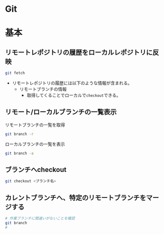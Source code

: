 # Git
# 基本
## リモートレポジトリの履歴をローカルレポジトリに反映
```bash
git fetch
```
* リモートレポジトリの履歴には以下のような情報が含まれる。
  * リモートブランチの情報
    * 取得してくることでローカルで`checkout`できる。
## リモート/ローカルブランチの一覧表示
リモートブランチの一覧を取得
```bash
git branch -r
```
ローカルブランチの一覧を表示
```bash
git branch -a
```
## ブランチへcheckout
```bash
git checkout <ブランチ名>
```
## カレントブランチへ、特定のリモートブランチをマージする
```bash
# 作業ブランチに間違いがないことを確認
git branch
# 
```
